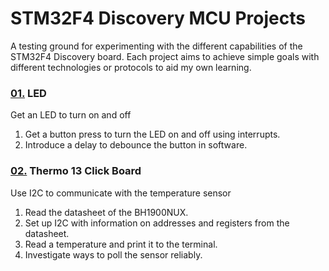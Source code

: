 # STM32F4 Discovery MCU Projects
A testing ground for experimenting with the different capabilities of the STM32F4 Discovery board. 
Each project aims to achieve simple goals with different technologies or protocols to aid my own learning.

### [01.](LED01) LED 
Get an LED to turn on and off
1) Get a button press to turn the LED on and off using interrupts.
2) Introduce a delay to debounce the button in software.

### [02.](Thermo13) Thermo 13 Click Board
Use I2C to communicate with the temperature sensor
1) Read the datasheet of the BH1900NUX.
2) Set up I2C with information on addresses and registers from the datasheet.
3) Read a temperature and print it to the terminal.
4) Investigate ways to poll the sensor reliably.

